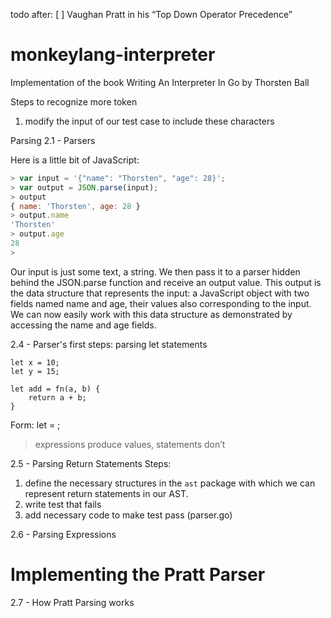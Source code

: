 todo after:
    [ ] Vaughan Pratt in his “Top Down Operator Precedence”

# monkeylang-interpreter
Implementation of the book Writing An Interpreter In Go by Thorsten Ball

Steps to recognize more token
1. modify the input of our test case to include these characters


Parsing
2.1 - Parsers

Here is a little bit of JavaScript:
```js
> var input = '{"name": "Thorsten", "age": 28}';
> var output = JSON.parse(input);
> output
{ name: 'Thorsten', age: 28 }
> output.name
'Thorsten'
> output.age
28
>
```
Our input is just some text, a string. We then pass it to a parser hidden 
behind the JSON.parse function and receive an output value. This output is the 
data structure that represents the input: a JavaScript object with two fields 
named name and age, their values also corresponding to the input. We can now 
easily work with this data structure as demonstrated by accessing the name and 
age fields.


2.4 - Parser's first steps: parsing let statements
```monkeylang
let x = 10;
let y = 15;

let add = fn(a, b) {
    return a + b;
}
```
Form:
let <identifier> = <expression>;
>expressions produce values, statements don’t

2.5 - Parsing Return Statements
Steps:
1. define the necessary structures in the `ast` package with which we can 
represent return statements in our AST.
2. write test that fails
3. add necessary code to make test pass (parser.go)


2.6 - Parsing Expressions

# Implementing the Pratt Parser


2.7 - How Pratt Parsing works
